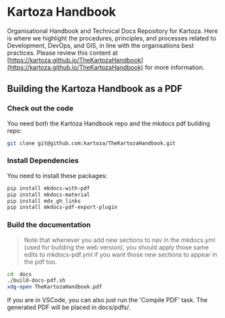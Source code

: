 # Kartoza Handbook

Organisational Handbook and Technical Docs Repository for Kartoza. Here is where we highlight the procedures, principles, and processes related to Development, DevOps, and GIS, in line with the organisations best practices. Please review this content at [https://kartoza.github.io/TheKartozaHandbook](https://kartoza.github.io/TheKartozaHandbook) for more information.

## Building the Kartoza Handbook as a PDF

### Check out the code

You need both the Kartoza Handbook repo and the mkdocs pdf building repo:

```bash
git clone git@github.com:kartoza/TheKartozaHandbook.git
```

### Install Dependencies

You need to install these packages:

```bash
pip install mkdocs-with-pdf
pip install mkdocs-material
pip install mdx_gh_links
pip install mkdocs-pdf-export-plugin
```

### Build the documentation

> Note that whenever you add new sections to nav in the mkdocs.yml
> (used for building the web version), you should apply those same
> edits to mkdocs-pdf.yml if you want those new sections to appear
> in the pdf too.

```bash
cd  docs
./build-docs-pdf.sh
xdg-open TheKartozaHandbook.pdf
```

If you are in VSCode, you can also just run the 'Compile PDF' task. The
generated PDF will be placed in docs/pdfs/.
